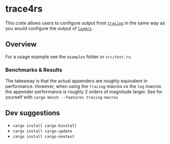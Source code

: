 # trace4rs

This crate allows users to configure output from
[`tracing`](docs.rs/tracing) in the same way as you would configure the
output of [`log4rs`](docs.rs/log4rs).

## Overview

For a usage example see the `examples` folder or `src/test.rs`.

### Benchmarks & Results

The takeaway is that the actual appenders are roughly equivalent in
performance. However, when using the `tracing` macros vs the `log` macros
the appender performance is roughly 2 orders of magnitude larger.
See for yourself with `cargo bench --features tracing-macros`

## Dev suggestions

- `cargo install cargo-binstall`
- `cargo install cargo-update`
- `cargo install cargo-nextest`
